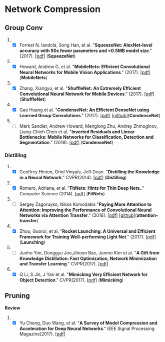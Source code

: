 # Network Compression
## Group Conv
1. - [x] Forrest N. Iandola, Song Han, et al. "**SqueezeNet: AlexNet-level accuracy with 50x fewer parameters and <0.5MB model size**." (2017). [[pdf]](https://arxiv.org/abs/1602.07360) (**SqueezeNet**)

1. - [x] Howard, Andrew G, et al. "**MobileNets: Efficient Convolutional Neural Networks for Mobile Vision Applications**." (2017). [[pdf]](https://arxiv.org/abs/1704.04861) (**MobileNets**)

1. - [x] Zhang, Xiangyu, et al. "**ShuffleNet: An Extremely Efficient Convolutional Neural Network for Mobile Devices**." (2017). [[pdf]](https://arxiv.org/abs/1707.01083) (**ShuffleNet**)

1. - [x] Gao Huang et al. "**CondenseNet: An Efficient DenseNet using Learned Group Convolutions**." (2017). [[pdf]](http://www.cs.cornell.edu/~gaohuang/papers/condensenet.pdf) [[github]](https://github.com/ShichenLiu/CondenseNet)(**CondenseNet**)

1. - [ ] Mark Sandler, Andrew Howard, Menglong Zhu, Andrey Zhmoginov, Liang-Chieh Chen et al. "**Inverted Residuals and Linear Bottlenecks: Mobile Networks for Classification, Detection and Segmentation**." (2018). [[pdf]](https://arxiv.org/abs/1801.04381) (**CondenseNet**)

### Distilling
1. - [X] Geoffrey Hinton, Oriol Vinyals, Jeff Dean. "**Distilling the Knowledge in a Neural Network**." CVPR(2014). [[pdf]](https://arxiv.org/abs/1503.02531) (**Distilling**)

1. - [X] Romero, Adriana, et al. "**FitNets: Hints for Thin Deep Nets.**." Computer Science (2014). [[pdf]](https://arxiv.org/abs/1412.6550) (**FitNets**)

1. - [ ] Sergey Zagoruyko, Nikos Komodakis "**Paying More Attention to Attention: Improving the Performance of Convolutional Neural Networks via Attention Transfer**." (2016). [[pdf]](https://arxiv.org/abs/1612.03928) [[github]](https://github.com/szagoruyko/attention-transfer)(**attention-transfer**)

1. - [x] Zhou, Guorui, et al. "**Rocket Launching: A Universal and Efficient Framework for Training Well-performing Light Net**." (2017). [[pdf]](Csc.kth.se/~vahidk/face_ert.html) (**Launching**)

1. - [ ] Junho Yim, Donggyu Joo,Jihoon Bae, Junmo Kim et al. "**A Gift from Knowledge Distillation:
Fast Optimization, Network Minimization and Transfer Learning**." CVPR(2017). [[pdf]](http://openaccess.thecvf.com/content_cvpr_2017/papers/Yim_A_Gift_From_CVPR_2017_paper.pdf) 

1. - [x] Q Li, S Jin, J Yan et al. "**Mimicking Very Efficient Network for Object Detection**." CVPR(2017). [[pdf]](http://openaccess.thecvf.com/content_cvpr_2017/papers/Li_Mimicking_Very_Efficient_CVPR_2017_paper.pdf) (**Mimicking**)

## Pruning


**Review**
1. - [x] Yu Cheng, Duo Wang, et al. "**A Survey of Model Compression and Acceleration for Deep Neural Networks**." IEEE Signal Processing Magazine(2017). [[pdf]](https://arxiv.org/abs/1710.09282) 
